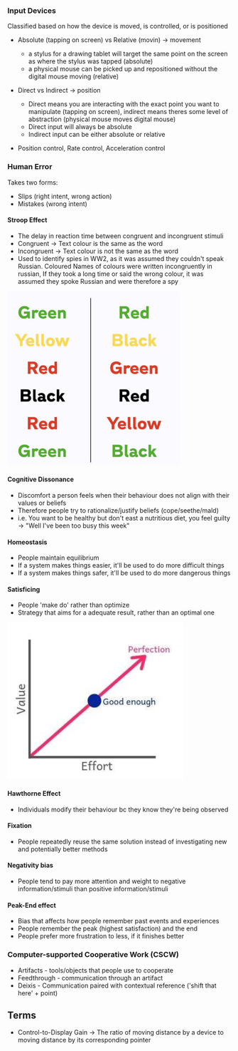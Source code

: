 ### Input Devices
Classified based on how the device is moved, is controlled, or is positioned

- Absolute (tapping on screen) vs Relative (movin) -> movement
  - a stylus for a drawing tablet will target the same point on the screen as where the stylus was tapped (absolute)
  - a physical mouse can be picked up and repositioned without the digital mouse moving (relative)

- Direct vs Indirect -> position
  - Direct means you are interacting with the exact point you want to manipulate (tapping on screen), indirect means theres some level of abstraction (physical mouse moves digital mouse)
  - Direct input will always be absolute
  - Indirect input can be either absolute or relative

- Position control, Rate control, Acceleration control

### Human Error
Takes two forms:
- Slips (right intent, wrong action)
- Mistakes (wrong intent)

#### Stroop Effect
- The delay in reaction time between congruent and incongruent stimuli
- Congruent -> Text colour is the same as the word
- Incongruent -> Text colour is not the same as the word
- Used to identify spies in WW2, as it was assumed they couldn't speak Russian. Coloured Names of colours were written incongruently in russian, If they took a long time or said the wrong colour, it was assumed they spoke Russian and were therefore a spy

![Two lists of coloured words, one half has matching colours, the other half has non-matching colours](/images/image-5.png)

#### Cognitive Dissonance
- Discomfort a person feels when their behaviour does not align with their values or beliefs
- Therefore people try to rationalize/justify beliefs (cope/seethe/mald)
- i.e. You want to be healthy but don't east a nutritious diet, you feel guilty -> "Well I've been too busy this week"
#### Homeostasis
- People maintain equilibrium
- If a system makes things easier, it'll be used to do more difficult things
- If a system makes things safer, it'll be used to do more dangerous things
#### Satisficing
- People 'make do' rather than optimize
- Strategy that aims for a adequate result, rather than an optimal one

![Linear relationship between effort and resulting value, 'good enough' is halfway on both axes](/images/image-6.png)

#### Hawthorne Effect
- Individuals modify their behaviour bc they know they're being observed
#### Fixation
- People repeatedly reuse the same solution instead of investigating new and potentially better methods
#### Negativity bias
- People tend to pay more attention and weight to negative information/stimuli than positive information/stimuli
#### Peak-End effect
- Bias that affects how people remember past events and experiences
- People remember the peak (highest satisfaction) and the end
- People prefer more frustration to less, if it finishes better

### Computer-supported Cooperative Work (CSCW)
- Artifacts - tools/objects that people use to cooperate
- Feedthrough - communication through an artifact
- Deixis - Communication paired with contextual reference ('shift that here' + point)
## Terms
- Control-to-Display Gain -> The ratio of moving distance by a device to moving distance by its corresponding pointer
